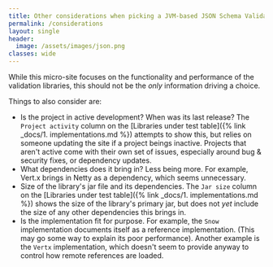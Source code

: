 ```yaml
---
title: Other considerations when picking a JVM-based JSON Schema Validation Library
permalink: /considerations
layout: single
header:
  image: /assets/images/json.png
classes: wide
---
```


While this micro-site focuses on the functionality and performance of the validation libraries, this should not be the _only_ information driving a choice.

Things to also consider are:

- Is the project in active development? When was its last release?
  The `Project activity` column on the [Libraries under test table]({% link _docs/1. implementations.md %}) attempts to show this, 
  but relies on someone updating the site if a project beings inactive. 
  Projects that aren't active come with their own set of issues, especially around bug & security fixes, or dependency updates.
- What dependencies does it bring in? Less being more. 
  For example, Vert.x brings in Netty as a dependency, which seems unnecessary.
- Size of the library's jar file and its dependencies.
  The `Jar size` column on the [Libraries under test table]({% link _docs/1. implementations.md %}) shows the size of the library's primary jar, 
  but does not _yet_ include the size of any other dependencies this brings in. 
- Is the implementation fit for purpose. 
  For example, the `Snow` implementation documents itself as a reference implementation.
  (This may go some way to explain its poor performance).
  Another example is the `Vertx` implementation, which doesn't seem to provide anyway to control how remote references are loaded.
